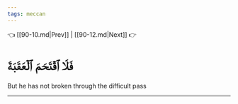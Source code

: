 ```yaml
---
tags: meccan
---
```


👈 [[90-10.md|Prev]] | [[90-12.md|Next]] 👉

# فَلَا ٱقۡتَحَمَ ٱلۡعَقَبَةَ

But he has not broken through the difficult pass

---

